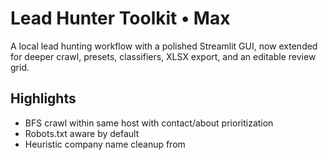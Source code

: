 # Lead Hunter Toolkit • Max

A local lead hunting workflow with a polished Streamlit GUI, now extended for deeper crawl, presets, classifiers, XLSX export, and an editable review grid.

## Highlights
- BFS crawl within same host with contact/about prioritization
- Robots.txt aware by default
- Heuristic company name cleanup from <title> and H1
- Email + phone extraction including mailto: links
- Social discovery
- Keyword-based tagging
- Scoring with country-domain bonus
- Presets you can save and load per niche or city
- Project name to namespace exports
- Export to CSV, JSON and XLSX
- Optional Google Places enrichment

## Install and run
```powershell
python -m venv .venv
.\.venv\Scripts\Activate.ps1
pip install -U pip
pip install -r requirements.txt
streamlit run app.py
```

## Notes
- Keep concurrency respectful. Public sites have rate limits and policies.
- Exports land in the `out/` folder.
- Presets are saved under `presets/` as JSON files.


## Use Google instead of DuckDuckGo
The app defaults to DuckDuckGo text search. To use Google results, switch the **Search engine** in the sidebar to **google** and fill:
- **Google CSE API key**: from https://console.cloud.google.com/apis/credentials after enabling **Custom Search API**.
- **Google CSE cx**: create a **Programmable Search Engine** at https://programmablesearchengine.google.com/ and copy the `cx` id.

Notes:
- The Google Custom Search JSON API is a paid Google Cloud API with a free tier. Check quotas and pricing.
- Do not scrape Google HTML directly. Use the API to respect Google’s terms.
